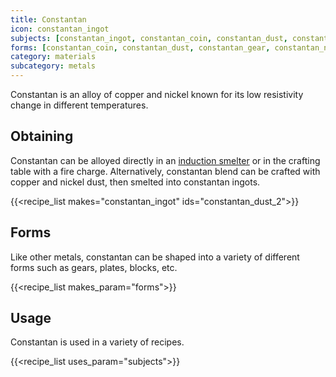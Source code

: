 ```yaml
---
title: Constantan
icon: constantan_ingot
subjects: [constantan_ingot, constantan_coin, constantan_dust, constantan_gear, constantan_nugget, constantan_plate, constantan_block]
forms: [constantan_coin, constantan_dust, constantan_gear, constantan_nugget, constantan_plate, constantan_block]
category: materials
subcategory: metals
---
```


Constantan is an alloy of copper and nickel known for its low resistivity change in different temperatures.

Obtaining
---------
Constantan can be alloyed directly in an [induction smelter](../../expansion/induction-smelter/) or in the crafting table with a fire charge. Alternatively, constantan blend can be crafted with copper and nickel dust, then smelted into constantan ingots.

{{<recipe_list makes="constantan_ingot" ids="constantan_dust_2">}}


Forms
---------
Like other metals, constantan can be shaped into a variety of different forms such as gears, plates, blocks, etc.

{{<recipe_list makes_param="forms">}}


Usage
-----
Constantan is used in a variety of recipes.

{{<recipe_list uses_param="subjects">}}
